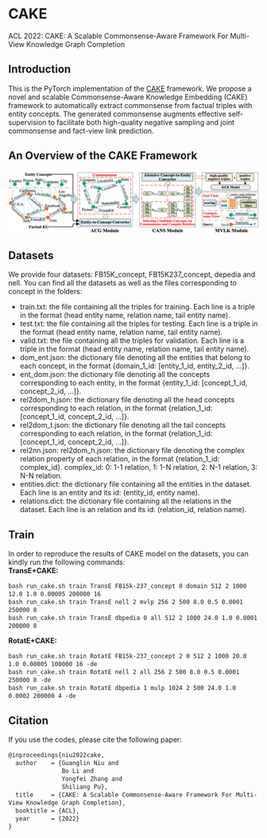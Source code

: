 # CAKE
ACL 2022: CAKE: A Scalable Commonsense-Aware Framework For Multi-View Knowledge Graph Completion

## Introduction
This is the PyTorch implementation of the [CAKE](https://arxiv.org/pdf/2202.13785.pdf) framework. We propose a novel and scalable Commonsense-Aware Knowledge
Embedding (CAKE) framework to automatically extract commonsense from factual triples with entity concepts. The generated commonsense augments effective self-supervision to
facilitate both high-quality negative sampling and joint commonsense and fact-view link prediction.

## An Overview of the CAKE Framework
![image](https://github.com/ngl567/CAKE/blob/master/CAKE%20framework.png)

## Datasets
We provide four datasets: FB15K_concept, FB15K237_concept, depedia and nell. You can find all the datasets as well as the files corresponding to concept in the folders:
* train.txt: the file containing all the triples for training. Each line is a triple in the format (head entity name, relation name, tail entity name).
* test.txt: the file containing all the triples for testing. Each line is a triple in the format (head entity name, relation name, tail entity name).
* valid.txt: the file containing all the triples for validation. Each line is a triple in the format (head entity name, relation name, tail entity name).
* dom_ent.json: the dictionary file denoting all the entities that belong to each concept, in the format {domain_1_id: \[entity_1_id, entity_2_id, ...\]}.
* ent_dom.json: the dictionary file denoting all the concepts corresponding to each entity, in the format {entity_1_id: \[concept_1_id, concept_2_id, ...\]}.
* rel2dom_h.json: the dictionary file denoting all the head concepts corresponding to each relation, in the format {relation_1_id: \[concept_1_id, concept_2_id, ...\]}.
* rel2dom_t.json: the dictionary file denoting all the tail concepts corresponding to each relation, in the format {relation_1_id: \[concept_1_id, concept_2_id, ...\]}.
* rel2nn.json: rel2dom_h.json: the dictionary file denoting the complex relation property of each relation, in the format {relation_1_id: complex_id}. complex_id: 0: 1-1 relation, 1: 1-N relation, 2: N-1 relation, 3: N-N relation.
* entities.dict: the dictionary file containing all the entities in the dataset. Each line is an entity and its id: (entity_id, entity name).
* relations.dict: the dictionary file containing all the relations in the dataset. Each line is an relation and its id: (relation_id, relation name).

## Train
In order to reproduce the results of CAKE model on the datasets, you can kindly run the following commands:  
**TransE+CAKE:**
```
bash run_cake.sh train TransE FB15k-237_concept 0 domain 512 2 1000 12.0 1.0 0.00005 200000 16
bash run_cake.sh train TransE nell 2 mvlp 256 2 500 8.0 0.5 0.0001 250000 8
bash run_cake.sh train TransE dbpedia 0 all 512 2 1000 24.0 1.0 0.0001 200000 8
```

**RotatE+CAKE:**
```
bash run_cake.sh train RotatE FB15k-237_concept 2 0 512 2 1000 20.0 1.0 0.00005 100000 16 -de
bash run_cake.sh train RotatE nell 2 all 256 2 500 8.0 0.5 0.0001 250000 8 -de
bash run_cake.sh train RotatE dbpedia 1 mulp 1024 2 500 24.0 1.0 0.0002 200000 4 -de
```

## Citation
If you use the codes, please cite the following paper:
```
@inproceedings{niu2022cake,
  author    = {Guanglin Niu and
               Bo Li and
               Yongfei Zhang and
               Shiliang Pu},
  title     = {CAKE: A Scalable Commonsense-Aware Framework For Multi-View Knowledge Graph Completion},
  booktitle = {ACL},
  year      = {2022}
}
```
